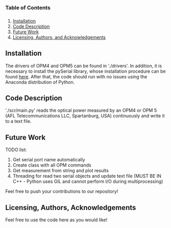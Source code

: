 ###
### Table of Contents
###

1. [Installation](#installation)
2. [Code Description](#files)
3. [Future Work](#results)
4. [Licensing, Authors, and Acknowledgements](#licensing)

## Installation

The drivers of OPM4 and OPM5 can be found in './drivers'. In addition, it is necessary to install the pySerial library, whose installation procedure can be found [here](https://pyserial.readthedocs.io/en/latest/pyserial.html). After that, the code should run with no issues using the Anaconda distribution of Python.

## Code Description

'./scr/main.py' reads the optical power measured by an OPM4 or OPM 5 (AFL Telecommunications LLC, Spartanburg, USA) continuously and write it to a text file.

## Future Work

TODO list:
1. Get serial port name automatically
2. Create class with all OPM commands
3. Get measurement from string and plot results
4. Threading for read two serial objects and update text file (MUST BE IN C++ - Python uses GIL and cannot perform I/O during multiprocessing)
 
Feel free to push your contributions to our repository!

## Licensing, Authors, Acknowledgements

Feel free to use the code here as you would like!
